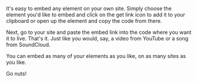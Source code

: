 

It's easy to embed any element on your own site. Simply choose the element you'd like to embed and click on the get link icon to add it to your clipboard or open up the element and copy the code from there.

Next, go to your site and paste the embed link <i class="icon icon-share"></i> into the code where you want it to live. That's it. Just like you would, say, a video from YouTube or a song from SoundCloud.   

You can embed as many of your elements as you like, on as many sites as you like. 

Go nuts! 

